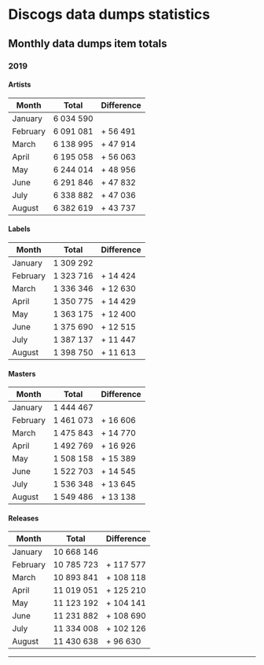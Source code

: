 # Discogs data dumps statistics

## Monthly data dumps item totals

### 2019

#### Artists

| Month    | Total     | Difference |
|----------|-----------|------------|
| January  | 6 034 590 |            |
| February | 6 091 081 | + 56 491   |
| March    | 6 138 995 | + 47 914   |
| April    | 6 195 058 | + 56 063   |
| May      | 6 244 014 | + 48 956   |
| June     | 6 291 846 | + 47 832   |
| July     | 6 338 882 | + 47 036   |
| August   | 6 382 619 | + 43 737   |

#### Labels

| Month    | Total     | Difference |
|----------|-----------|------------|
| January  | 1 309 292 |            |
| February | 1 323 716 | + 14 424   |
| March    | 1 336 346 | + 12 630   |
| April    | 1 350 775 | + 14 429   |
| May      | 1 363 175 | + 12 400   |
| June     | 1 375 690 | + 12 515   |
| July     | 1 387 137 | + 11 447   |
| August   | 1 398 750 | + 11 613   |

#### Masters

| Month    | Total     | Difference |
|----------|-----------|------------|
| January  | 1 444 467 |            |
| February | 1 461 073 | + 16 606   |
| March    | 1 475 843 | + 14 770   |
| April    | 1 492 769 | + 16 926   |
| May      | 1 508 158 | + 15 389   |
| June     | 1 522 703 | + 14 545   |
| July     | 1 536 348 | + 13 645   |
| August   | 1 549 486 | + 13 138   |

#### Releases

| Month    | Total      | Difference |
|----------|------------|------------|
| January  | 10 668 146 |            |
| February | 10 785 723 | + 117 577  |
| March    | 10 893 841 | + 108 118  |
| April    | 11 019 051 | + 125 210  |
| May      | 11 123 192 | + 104 141  |
| June     | 11 231 882 | + 108 690  |
| July     | 11 334 008 | + 102 126  |
| August   | 11 430 638 | +  96 630  |

---
